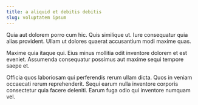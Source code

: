 ```yaml
---
title: a aliquid et debitis debitis
slug: voluptatem ipsum
---
```


Quia aut dolorem porro cum hic. Quis similique ut. Iure consequatur quia alias provident. Ullam ut dolores quaerat accusantium modi maxime quas.

Maxime quia itaque qui. Eius minus mollitia odit inventore dolorem et est eveniet. Assumenda consequatur possimus aut maxime sequi tempore saepe et.

Officia quos laboriosam qui perferendis rerum ullam dicta. Quos in veniam occaecati rerum reprehenderit. Sequi earum nulla inventore corporis consectetur quia facere deleniti. Earum fuga odio qui inventore numquam vel.
